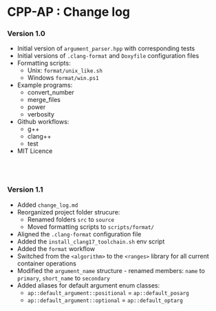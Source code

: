 # CPP-AP : Change log

### Version 1.0

* Initial version of `argument_parser.hpp` with corresponding tests
* Initial versions of `.clang-format` and `Doxyfile` configuration files
* Formatting scripts:
    * Unix: `format/unix_like.sh`
    * Windows `format/win.ps1`
* Example programs:
    * convert_number
    * merge_files
    * power
    * verbosity
* Github workflows:
    * g++
    * clang++
    * test
* MIT Licence

<br />
<br />

### Version 1.1

* Added `change_log.md`
* Reorganized project folder strucure:
    * Renamed folders `src` to `source`
    * Moved formatting scripts to `scripts/format/`
* Aligned the `.clang-format` configuration file
* Added the `install_clang17_toolchain.sh` env script
* Added the `format` workflow
* Switched from the `<algorithm>` to the `<ranges>` library for all current container operations
* Modified the `argument_name` structure - renamed members: `name` to `primary`, `short_name` to `secondary`
* Added aliases for default argument enum classes:
    * `ap::default_argument::positional` = `ap::default_posarg`
    * `ap::default_argument::optional` = `ap::default_optarg`
